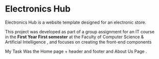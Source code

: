 # Electronics Hub
Electronics Hub is a website template designed for an electronic store.

This project was developed as part of a group assignment for an IT course in the **First Year First semester** at the Faculty of Computer Science & Artificial Intelligence , and focuses on creating the front-end components

My Task Was the Home page + header and footer and About Us Page .

